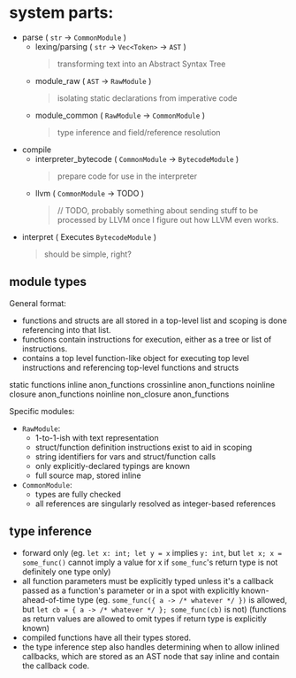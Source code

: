 # system parts:

- parse ( `str` &rarr; `CommonModule` )
    - lexing/parsing ( `str` &rarr; `Vec<Token>` &rarr; `AST` )
        > transforming text into an Abstract Syntax Tree
    - module_raw ( `AST` &rarr; `RawModule` )
        > isolating static declarations from imperative code 
    - module_common ( `RawModule` &rarr; `CommonModule` )
        > type inference and field/reference resolution
- compile
    - interpreter_bytecode ( `CommonModule` &rarr; `BytecodeModule` )
        > prepare code for use in the interpreter
    - llvm ( `CommonModule` &rarr; TODO )
        > // TODO, probably something about sending stuff to be processed by LLVM once I figure out how LLVM even works.
- interpret ( Executes `BytecodeModule` )
    > should be simple, right?  


## module types

General format:
- functions and structs are all stored in a top-level list and scoping is done referencing into that list.
- functions contain instructions for execution, either as a tree or list of instructions.
- contains a top level function-like object for executing top level instructions and referencing top-level functions and structs


static functions
inline anon_functions
crossinline anon_functions
noinline closure anon_functions
noinline non_closure anon_functions


Specific modules:
- `RawModule`:
    - 1-to-1-ish with text representation
    - struct/function definition instructions exist to aid in scoping
    - string identifiers for vars and struct/function calls
    - only explicitly-declared typings are known
    - full source map, stored inline
- `CommonModule`:
    - types are fully checked
    - all references are singularly resolved as integer-based references


## type inference

- forward only (eg. `let x: int; let y = x` implies `y: int`, but `let x; x = some_func()` cannot imply a value for x if `some_func`'s return type is not definitely one type only)
- all function parameters must be explicitly typed unless it's a callback passed as a function's parameter or in a spot with explicitly known-ahead-of-time type (eg. `some_func({ a -> /* whatever */ })` is allowed, but `let cb = { a -> /* whatever */ }; some_func(cb)` is not) (functions as return values are allowed to omit types if return type is explicitly known)
- compiled functions have all their types stored.
- the type inference step also handles determining when to allow inlined callbacks, which are stored as an AST node that say inline and contain the callback code.